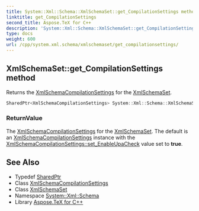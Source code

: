```yaml
---
title: System::Xml::Schema::XmlSchemaSet::get_CompilationSettings method
linktitle: get_CompilationSettings
second_title: Aspose.TeX for C++
description: 'System::Xml::Schema::XmlSchemaSet::get_CompilationSettings method. Returns the XmlSchemaCompilationSettings for the XmlSchemaSet in C++.'
type: docs
weight: 600
url: /cpp/system.xml.schema/xmlschemaset/get_compilationsettings/
---
```

## XmlSchemaSet::get_CompilationSettings method


Returns the [XmlSchemaCompilationSettings](../../xmlschemacompilationsettings/) for the [XmlSchemaSet](../).

```cpp
SharedPtr<XmlSchemaCompilationSettings> System::Xml::Schema::XmlSchemaSet::get_CompilationSettings()
```


### ReturnValue

The [XmlSchemaCompilationSettings](../../xmlschemacompilationsettings/) for the [XmlSchemaSet](../). The default is an [XmlSchemaCompilationSettings](../../xmlschemacompilationsettings/) instance with the [XmlSchemaCompilationSettings::set_EnableUpaCheck](../../xmlschemacompilationsettings/set_enableupacheck/) value set to **true**.

## See Also

* Typedef [SharedPtr](../../../system/sharedptr/)
* Class [XmlSchemaCompilationSettings](../../xmlschemacompilationsettings/)
* Class [XmlSchemaSet](../)
* Namespace [System::Xml::Schema](../../)
* Library [Aspose.TeX for C++](../../../)
